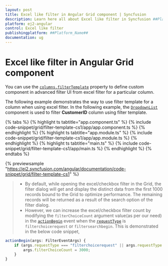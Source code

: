 ```yaml
---
layout: post
title: Excel like filter in Angular Grid component | Syncfusion
description: Learn here all about Excel like filter in Syncfusion ##Platform_Name## Grid component of Syncfusion Essential JS 2 and more.
platform: ej2-angular
control: Excel like filter 
publishingplatform: ##Platform_Name##
documentation: ug
---
```


# Excel like filter in Angular Grid component

You can use the [`columns.filterTemplate`](https://ej2.syncfusion.com/angular/documentation/api/grid/column/#filtertemplate) property to define custom component in advanced filter UI from excel filter for a particular column.

The following example demonstrates the way to use filter template for a column when using excel filter. In the following example, the [`DropdownList`](https://ej2.syncfusion.com/angular/documentation/drop-down-list/getting-started/) component is used to filter **CustomerID** column using filter template.

{% tabs %}
{% highlight ts tabtitle="app.component.ts" %}
{% include code-snippet/grid/filter-template-cs1/app/app.component.ts %}
{% endhighlight %}
{% highlight ts tabtitle="app.module.ts" %}
{% include code-snippet/grid/filter-template-cs1/app/app.module.ts %}
{% endhighlight %}
{% highlight ts tabtitle="main.ts" %}
{% include code-snippet/grid/filter-template-cs1/app/main.ts %}
{% endhighlight %}
{% endtabs %}
  
{% previewsample "https://ej2.syncfusion.com/angular/documentation/code-snippet/grid/filter-template-cs1" %}

> * By default, while opening the excel/checkbox filter in the Grid, the filter dialog will get and display the distinct data from the first 1000 records bound to the Grid to optimize performance. The remaining records will be returned as a result of the search option of the filter dialog.
> * However, we can increase the excel/checkbox filter count by modifying the `filterChoiceCount` argument value(as per our need) in the [`actionBegin`](https://ej2.syncfusion.com/angular/documentation/api/grid/#actionBegin) event when the [`requestType`](https://ej2.syncfusion.com/angular/documentation/api/grid/filterEventArgs/#requesttype) is `filterchoicerequest` or `filtersearchbegin`. This is demonstrated in the below code snippet,

```typescript
actionBegin(args: FilterEventArgs) {
    if (args.requestType === "filterchoicerequest" || args.requestType === "filtersearchbegin") {
        args.filterChoiceCount = 3000;
    }
}
```